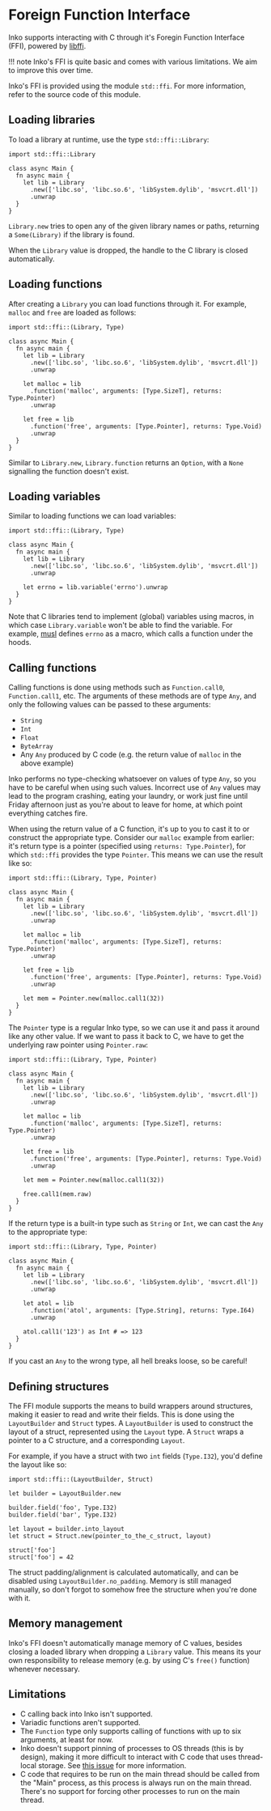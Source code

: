 # Foreign Function Interface

Inko supports interacting with C through it's Foregin Function Interface (FFI),
powered by [libffi](https://sourceware.org/libffi/).

!!! note
    Inko's FFI is quite basic and comes with various limitations. We aim to
    improve this over time.

Inko's FFI is provided using the module `std::ffi`. For more information, refer
to the source code of this module.

## Loading libraries

To load a library at runtime, use the type `std::ffi::Library`:

```inko
import std::ffi::Library

class async Main {
  fn async main {
    let lib = Library
      .new(['libc.so', 'libc.so.6', 'libSystem.dylib', 'msvcrt.dll'])
      .unwrap
  }
}
```

`Library.new` tries to open any of the given library names or paths, returning a
`Some(Library)` if the library is found.

When the `Library` value is dropped, the handle to the C library is closed
automatically.

## Loading functions

After creating a `Library` you can load functions through it. For example,
`malloc` and `free` are loaded as follows:

```inko
import std::ffi::(Library, Type)

class async Main {
  fn async main {
    let lib = Library
      .new(['libc.so', 'libc.so.6', 'libSystem.dylib', 'msvcrt.dll'])
      .unwrap

    let malloc = lib
      .function('malloc', arguments: [Type.SizeT], returns: Type.Pointer)
      .unwrap

    let free = lib
      .function('free', arguments: [Type.Pointer], returns: Type.Void)
      .unwrap
  }
}
```

Similar to `Library.new`, `Library.function` returns an `Option`, with a `None`
signalling the function doesn't exist.

## Loading variables

Similar to loading functions we can load variables:

```inko
import std::ffi::(Library, Type)

class async Main {
  fn async main {
    let lib = Library
      .new(['libc.so', 'libc.so.6', 'libSystem.dylib', 'msvcrt.dll'])
      .unwrap

    let errno = lib.variable('errno').unwrap
  }
}
```

Note that C libraries tend to implement (global) variables using macros, in
which case `Library.variable` won't be able to find the variable. For example,
[musl](https://www.musl-libc.org/) defines `errno` as a macro, which calls a
function under the hoods.

## Calling functions

Calling functions is done using methods such as `Function.call0`,
`Function.call1`, etc. The arguments of these methods are of type `Any`, and
only the following values can be passed to these arguments:

- `String`
- `Int`
- `Float`
- `ByteArray`
- Any `Any` produced by C code (e.g. the return value of `malloc` in the above
  example)

Inko performs no type-checking whatsoever on values of type `Any`, so you have
to be careful when using such values. Incorrect use of `Any` values may lead to
the program crashing, eating your laundry, or work just fine until Friday
afternoon just as you're about to leave for home, at which point everything
catches fire.

When using the return value of a C function, it's up to you to cast it to or
construct the appropriate type. Consider our `malloc` example from earlier: it's
return type is a pointer (specified using `returns: Type.Pointer`), for which
`std::ffi` provides the type `Pointer`. This means we can use the result like
so:

```inko
import std::ffi::(Library, Type, Pointer)

class async Main {
  fn async main {
    let lib = Library
      .new(['libc.so', 'libc.so.6', 'libSystem.dylib', 'msvcrt.dll'])
      .unwrap

    let malloc = lib
      .function('malloc', arguments: [Type.SizeT], returns: Type.Pointer)
      .unwrap

    let free = lib
      .function('free', arguments: [Type.Pointer], returns: Type.Void)
      .unwrap

    let mem = Pointer.new(malloc.call1(32))
  }
}
```

The `Pointer` type is a regular Inko type, so we can use it and pass it around
like any other value. If we want to pass it back to C, we have to get the
underlying raw pointer using `Pointer.raw`:

```inko
import std::ffi::(Library, Type, Pointer)

class async Main {
  fn async main {
    let lib = Library
      .new(['libc.so', 'libc.so.6', 'libSystem.dylib', 'msvcrt.dll'])
      .unwrap

    let malloc = lib
      .function('malloc', arguments: [Type.SizeT], returns: Type.Pointer)
      .unwrap

    let free = lib
      .function('free', arguments: [Type.Pointer], returns: Type.Void)
      .unwrap

    let mem = Pointer.new(malloc.call1(32))

    free.call1(mem.raw)
  }
}
```

If the return type is a built-in type such as `String` or `Int`, we can cast the
`Any` to the appropriate type:

```inko
import std::ffi::(Library, Type, Pointer)

class async Main {
  fn async main {
    let lib = Library
      .new(['libc.so', 'libc.so.6', 'libSystem.dylib', 'msvcrt.dll'])
      .unwrap

    let atol = lib
      .function('atol', arguments: [Type.String], returns: Type.I64)
      .unwrap

    atol.call1('123') as Int # => 123
  }
}
```

If you cast an `Any` to the wrong type, all hell breaks loose, so be careful!

## Defining structures

The FFI module supports the means to build wrappers around structures, making it
easier to read and write their fields. This is done using the `LayoutBuilder`
and `Struct` types. A `LayoutBuilder` is used to construct the layout of a
struct, represented using the `Layout` type. A `Struct` wraps a pointer to a C
structure, and a corresponding `Layout`.

For example, if you have a struct with two `int` fields (`Type.I32`), you'd
define the layout like so:

```inko
import std::ffi::(LayoutBuilder, Struct)

let builder = LayoutBuilder.new

builder.field('foo', Type.I32)
builder.field('bar', Type.I32)

let layout = builder.into_layout
let struct = Struct.new(pointer_to_the_c_struct, layout)

struct['foo']
struct['foo'] = 42
```

The struct padding/alignment is calculated automatically, and can be disabled
using `LayoutBuilder.no_padding`. Memory is still managed manually, so don't
forgot to somehow free the structure when you're done with it.

## Memory management

Inko's FFI doesn't automatically manage memory of C values, besides closing a
loaded library when dropping a `Library` value. This means its your own
responsibility to release memory (e.g. by using C's `free()` function) whenever
necessary.

## Limitations

- C calling back into Inko isn't supported.
- Variadic functions aren't supported.
- The `Function` type only supports calling of functions with up to six
  arguments, at least for now.
- Inko doesn't support pinning of processes to OS threads (this is by design),
  making it more difficult to interact with C code that uses thread-local
  storage. See [this issue](https://github.com/inko-lang/inko/issues/325) for
  more information.
- C code that requires to be run on the main thread should be called from the
  "Main" process, as this process is always run on the main thread. There's no
  support for forcing other processes to run on the main thread.
